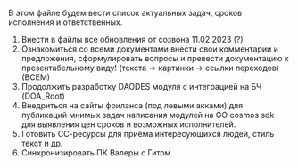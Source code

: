 В этом файле будем вести список актуальных задач, сроков исполнения и ответственных.

1. Внести в файлы все обновления от созвона 11.02.2023 (?)
2. Ознакомиться со всеми документами внести свои комментарии и предложения, сформулировать вопросы и превести документацию к презентабельному виду! (текста -> картинки -> ссылки переходов) (ВСЕМ)
3. Продолжить разработку DAODES модуля с интеграцией на БЧ (DOA_Root)
4. Внедриться на сайты фриланса (под левыми акками) для публикаций мнимых задач написания модулей на GO cosmos sdk для выявления цен сроков и возможных исполнителей.
5. Готовить СС-ресурсы для приёма интересующихся людей, стиль текст и др.
6. Синхронизировать ПК Валеры с Гитом
